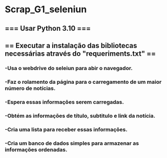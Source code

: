# Scrap_G1_seleniun

## === Usar Python 3.10 ===

## == Executar a instalação das bibliotecas necessárias através do "requeriments.txt" ==



### -Usa o webdrive do seleiun para abir o navegador.

### -Faz o rolamento da página para o carregamento de um maior número de notícias.

### -Espera essas informações serem carregadas.

### -Obtém as informações de título, subtitulo e link da notícia.

### -Cria uma lista para receber essas informações.

### -Cria um banco de dados simples para armazenar as informações ordenadas.